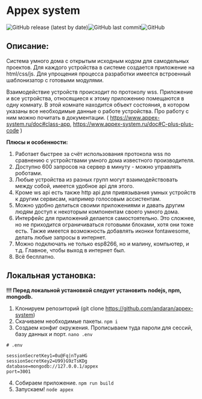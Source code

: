# Appex system

<img alt="GitHub release (latest by date)" src="https://img.shields.io/github/v/release/andaran/appex-system"><img alt="GitHub last commit" src="https://img.shields.io/github/last-commit/andaran/appex-system"><img alt="GitHub" src="https://img.shields.io/github/license/andaran/appex-system">

## Описание:

Система умного дома с открытым исходным кодом для самодельных проектов. 
Для каждого устройства в системе создается приложение на html/css/js.
Для упрощения процесса разработки имеется встроенный шаблонизатор с готовыми
модулями. 

Взаимодействие устройств происходит по протоколу wss. Приложение и все устройства, относящиеся к этому
приложению помещаются в одну комнату. В этой комнате находится объект состояния, в котором указаны все 
необходимые данные о работе устройства. Про работу с ним можно почитать в документации. 
( https://www.appex-system.ru/doc#class-app, https://www.appex-system.ru/doc#C-plus-plus-code )

<strong> Плюсы и особенности: </strong>

1. Работает быстрее за счёт использования протокола wss по сравнению 
   с устройствами умного дома известного производителя.
2. Доступно 600 запросов на сервер в минуту - можно управлять роботами.
3. Любые устройства из разных групп могут взаимодействовать между собой, имеется удобное api для этого.
4. Кроме ws api есть также http api для привязывания умных устройств к другим сервисам, например голосовым
   ассистентам.
5. Можно удобно делиться своими приложениями и давать другим людям доступ к некоторым компонентам 
   своего умного дома.
6. Интерфейс для приложений делается самостоятельно. Это сложнее, но не приходится ограничиваться
   готовыми блоками, хотя они тоже есть. Также имеется возможность добавлять иконки fontawesome, 
   делать любые запросы в интернет. 
7. Можно подключать не только esp8266, но и малину, компьютер, и т.д. Главное, чтобы выход в интернет был. 
8. Всё бесплатно.


## Локальная установка:

<strong>!!! Перед локальной установкой следует установить nodejs, npm, mongodb.</strong>

1. Клонируем репозиторий (git clone https://github.com/andaran/appex-system)
2. Скачиваем необходимые пакеты. `npm i`
3. Создаем конфиг окружения. Прописываем туда пароли для сессий, базу данных и порт. `nano .env`
```
# .env
   
sessionSecretKey1=0u@Fq|nTyaHG
sessionSecretKey2=U99}G9zTsKDg
database=mongodb://127.0.0.1/appex
port=3001
```
4. Собираем приложение. `npm run build`
5. Запускаем! `node appex`
